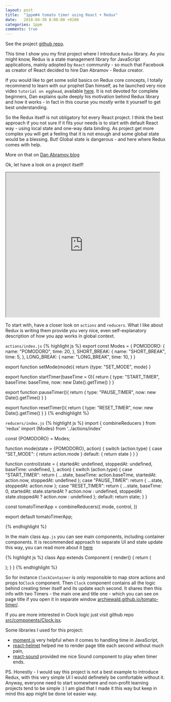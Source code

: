 ```yaml
---
layout: post
title:  "1ppm#4 tomato timer using React + Redux"
date:   2018-04-30 8:00:00 +0100
categories: 1ppm
comments: true
---
```


See the project [github repo](https://github.com/archiewald/tomato-timer).

This time I show you my first project where I introduce `Redux` library. As you might know,
Redux is a state management library for JavaScript applications, mainly adopted by `React` community - so much that Facebook as creator of React decided to hire Dan Abramov - Redux creator.

If you would like to get some solid basics on Redux core concepts, I totally recommend to learn with our prophet Dan himself, as he launched very nice video `tutorial on egghead`, available [here](https://egghead.io/courses/getting-started-with-redux). It is not devoted for complete beginners, Dan explains quite deeply his motivation behind Redux library and how it works - in fact in this course you mostly write it yourself to get best understanding.

So the Redux itself is not obligatory fot every React project. I think the best approach if you not sure if it fits your needs is to start with default React way - using local state and one-way data binding. As project get more complex you will get a feeling that it is not enough and some global state would be a blessing. But! Global state is dangerous - and here where Redux comes with help.

More on that on [Dan Abramov blog](https://medium.com/@dan_abramov/you-might-not-need-redux-be46360cf367)

Ok, let have a look on a project itself!

<iframe src="https://archiewald.github.io/tomato-timer/" height='450px' width='480px'></iframe>

To start with, have a closer look on `actions` and `reducers`. What I like about Redux is writing them provide you very nice, even self-explanatory description of how you app works in global context.

`actions/index.js`
{% highlight js %}
export const Modes = {
    POMODORO: {
        name: "POMODORO",
        time: 20,
    },
    SHORT_BREAK: {
        name: "SHORT_BREAK",
        time: 5,
    },
    LONG_BREAK: {
        name: "LONG_BREAK",
        time: 10,
    }
}

export function setMode(mode){
    return {type: "SET_MODE", mode}
}

export function startTimer(baseTime = 0){
    return {
        type: "START_TIMER",
        baseTime: baseTime,
        now: new Date().getTime()
    }
}

export function pauseTimer(){
    return {
        type: "PAUSE_TIMER",
        now: new Date().getTime()
    }
}

export function resetTimer(){
    return {
        type: "RESET_TIMER",
        now: new Date().getTime()
    }
}
{% endhighlight %}

`reducers/index.js`
{% highlight js %}
import { combineReducers } from 'redux'
import {Modes} from '../actions/index'

const {POMODORO} = Modes;

function mode(state = {POMODORO}, action) {
    switch (action.type) {
        case "SET_MODE": {
            return action.mode
        }
        default: {
            return state
        }
    }
}

function control(state = {
    startedAt: undefined,
    stoppedAt: undefined,
    baseTime: undefined,
}, action) {
    switch (action.type) {
        case "START_TIMER": 
            return {
                ...state,
                baseTime: action.baseTime,
                startedAt: action.now,
                stoppedAt: undefined
            };
        case "PAUSE_TIMER":
            return {
                ...state,
                stoppedAt: action.now
            };
        case "RESET_TIMER":
            return {
                ...state,
                baseTime: 0,
                startedAt: state.startedAt ? action.now : undefined,
                stoppedAt: state.stoppedAt ? action.now : undefined
            };
        default:
            return state;
    }
}

const tomatoTimerApp = combineReducers({
    mode,
    control,
})

export default tomatoTimerApp;

{% endhighlight %}

In the main class `App.js` you can see main components, including container components. It is recommended approach to separate UI and state update this way, you can read more about it [here](https://redux.js.org/basics/usage-with-react#designing-component-hierarchy)

{% highlight js %}
class App extends Component {
  render() {
    return (
      <div>
        <TopBar/>
        <ModePanelContainer />
        <ClockContainer/>
        <ControlPanelContainer/>
      </div>
    );
  }
}
{% endhighlight %}

So for instance `ClockContainer` is only responsible to map store actions and props to`Clock` component. Then `Clock` component contains all the logic behind creating timer itself and its update each second. It shares then this info with two Timers - the main one and title one - which you can see on page title if you open it in separate window [archiewald.github.io/tomato-timer/](https://archiewald.github.io/tomato-timer/).

If you are more interested in Clock logic just visit github repo [src/components/Clock.jsx](https://github.com/archiewald/tomato-timer/blob/master/src/components/Clock.jsx).

Some libraries I used for this project:

* [moment.js](https://momentjs.com/) very helpful when it comes to handling time in JavaScript,
* [react-helmet](https://github.com/nfl/react-helmet) helped me to render page title each second without much pain,
* [react-sound](https://github.com/leoasis/react-sound) provided me nice Sound component to play when timer ends.

PS. Honestly - I would say this project is not a best example to introduce Redux, with this very simple UI I would definetely be comfortable without it. Anyway, everyone need to start somewhere and non-profit learning projects tend to be simple :) I am glad that I made it this way but keep in mind this app might be done lot easier way.



